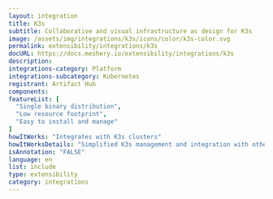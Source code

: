 ```yaml
---
layout: integration
title: K3s
subtitle: Collaborative and visual infrastructure as design for K3s
image: /assets/img/integrations/k3s/icons/color/k3s-color.svg
permalink: extensibility/integrations/k3s
docURL: https://docs.meshery.io/extensibility/integrations/k3s
description: 
integrations-category: Platform
integrations-subcategory: Kubernetes
registrant: Artifact Hub
components: 
featureList: [
  "Single binary distribution",
  "Low resource footprint",
  "Easy to install and manage"
]
howItWorks: "Integrates with K3s clusters"
howItWorksDetails: "Simplified K3s management and integration with other Kubernetes tools"
isAnnotation: "FALSE"
language: en
list: include
type: extensibility
category: integrations
---
```

